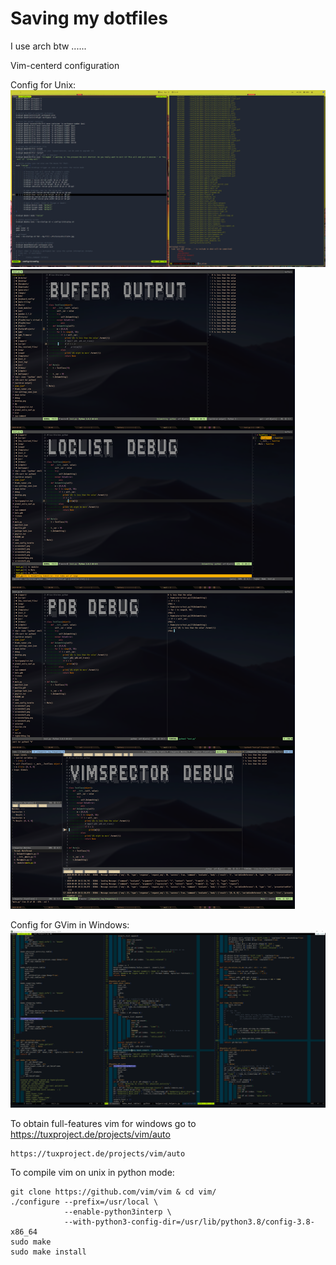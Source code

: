 # Saving my dotfiles

I use arch btw ......

Vim-centerd configuration

Config for Unix:
![](polybar.png)
![](screenshot.png)

Config for GVim in Windows:
![](windows.png)


To obtain full-features vim for windows go to https://tuxproject.de/projects/vim/auto
```
https://tuxproject.de/projects/vim/auto
```

To compile vim on unix in python mode:
```
git clone https://github.com/vim/vim & cd vim/
./configure --prefix=/usr/local \
            --enable-python3interp \
            --with-python3-config-dir=/usr/lib/python3.8/config-3.8-x86_64
sudo make
sudo make install
```


<!-- This config uses several workflows to execute and debug python files: -->
<!-- * [vim-quickrun](https://github.com/thinca/vim-quickrun): run with <Alt-i>, the runner is 'system' by default, it allows this behaviour: -->
<!--     - if the execution sucess, the output is written in a new buffer. (1th screenshot) -->
<!--     - if the execution failed, the error are parsed in the vim-builtin location list. (2th screenshot) -->
<!--     - this runnner don't allow to use the debugging tool pdb -->
<!-- If you want to use pdb with vim-quickrun, set "runner" to "terminal", no error parsing in quickfix list though. -->
<!-- * We can also use the vim-builtin compiler :make configured in .vim/compiler/python.vim to parce the errors in the vim-builtin quickfix list. -->
<!-- * Other way: simply open a new terminal and run the python script (working directory must be correctly set). This allows using the pdb debugging tool. (3th screenshot) -->
<!-- - With [vimspector](https://github.com/puremourning/vimspector/), we can use a complete debugger tool (Need vim compiled with +python). (4th screenshot) -->
<!-- ![](screenshot.png) -->
